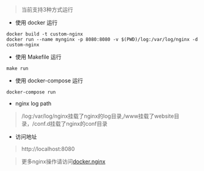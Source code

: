 > 当前支持3种方式运行

+ 使用 docker 运行
```
docker build -t custom-nginx
docker run --name mynginx -p 8080:8080 -v $(PWD)/log:/var/log/nginx -d custom-nginx
```

+ 使用 Makefile 运行
```
make run
```

+ 使用 docker-compose 运行
```
docker-compose run 
```

+ nginx log path
>  /log:/var/log/nginx挂载了nginx的log目录,/www挂载了website目录，/conf.d挂载了nginx的conf目录

+ 访问地址
> http://localhost:8080

> 更多nginx操作请访问[docker.nginx](https://hub.docker.com/_/nginx)